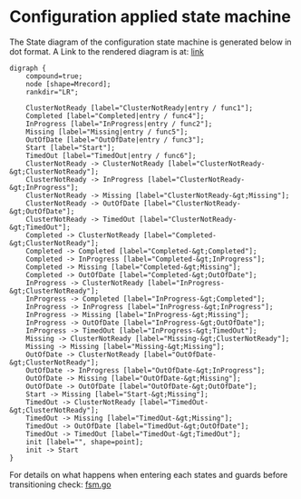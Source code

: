 # Configuration applied state machine
The State diagram of the configuration state machine is generated below in dot format.
 A Link to the rendered diagram is at: [link](https://dreampuf.github.io/GraphvizOnline/?presentation#digraph%20%7B%0A%09compound=true%3B%0A%09node%20%5Bshape=Mrecord%5D%3B%0A%09rankdir=%22LR%22%3B%0A%0A%09ClusterNotReady%20%5Blabel=%22ClusterNotReady%7Centry%20%2F%20func1%22%5D%3B%0A%09Completed%20%5Blabel=%22Completed%7Centry%20%2F%20func4%22%5D%3B%0A%09InProgress%20%5Blabel=%22InProgress%7Centry%20%2F%20func2%22%5D%3B%0A%09Missing%20%5Blabel=%22Missing%7Centry%20%2F%20func5%22%5D%3B%0A%09OutOfDate%20%5Blabel=%22OutOfDate%7Centry%20%2F%20func3%22%5D%3B%0A%09Start%20%5Blabel=%22Start%22%5D%3B%0A%09TimedOut%20%5Blabel=%22TimedOut%7Centry%20%2F%20func6%22%5D%3B%0A%09ClusterNotReady%20-%3E%20ClusterNotReady%20%5Blabel=%22ClusterNotReady-&gt%3BClusterNotReady%22%5D%3B%0A%09ClusterNotReady%20-%3E%20InProgress%20%5Blabel=%22ClusterNotReady-&gt%3BInProgress%22%5D%3B%0A%09ClusterNotReady%20-%3E%20Missing%20%5Blabel=%22ClusterNotReady-&gt%3BMissing%22%5D%3B%0A%09ClusterNotReady%20-%3E%20OutOfDate%20%5Blabel=%22ClusterNotReady-&gt%3BOutOfDate%22%5D%3B%0A%09ClusterNotReady%20-%3E%20TimedOut%20%5Blabel=%22ClusterNotReady-&gt%3BTimedOut%22%5D%3B%0A%09Completed%20-%3E%20ClusterNotReady%20%5Blabel=%22Completed-&gt%3BClusterNotReady%22%5D%3B%0A%09Completed%20-%3E%20Completed%20%5Blabel=%22Completed-&gt%3BCompleted%22%5D%3B%0A%09Completed%20-%3E%20InProgress%20%5Blabel=%22Completed-&gt%3BInProgress%22%5D%3B%0A%09Completed%20-%3E%20Missing%20%5Blabel=%22Completed-&gt%3BMissing%22%5D%3B%0A%09Completed%20-%3E%20OutOfDate%20%5Blabel=%22Completed-&gt%3BOutOfDate%22%5D%3B%0A%09InProgress%20-%3E%20ClusterNotReady%20%5Blabel=%22InProgress-&gt%3BClusterNotReady%22%5D%3B%0A%09InProgress%20-%3E%20Completed%20%5Blabel=%22InProgress-&gt%3BCompleted%22%5D%3B%0A%09InProgress%20-%3E%20InProgress%20%5Blabel=%22InProgress-&gt%3BInProgress%22%5D%3B%0A%09InProgress%20-%3E%20Missing%20%5Blabel=%22InProgress-&gt%3BMissing%22%5D%3B%0A%09InProgress%20-%3E%20OutOfDate%20%5Blabel=%22InProgress-&gt%3BOutOfDate%22%5D%3B%0A%09InProgress%20-%3E%20TimedOut%20%5Blabel=%22InProgress-&gt%3BTimedOut%22%5D%3B%0A%09Missing%20-%3E%20ClusterNotReady%20%5Blabel=%22Missing-&gt%3BClusterNotReady%22%5D%3B%0A%09Missing%20-%3E%20Missing%20%5Blabel=%22Missing-&gt%3BMissing%22%5D%3B%0A%09OutOfDate%20-%3E%20ClusterNotReady%20%5Blabel=%22OutOfDate-&gt%3BClusterNotReady%22%5D%3B%0A%09OutOfDate%20-%3E%20InProgress%20%5Blabel=%22OutOfDate-&gt%3BInProgress%22%5D%3B%0A%09OutOfDate%20-%3E%20Missing%20%5Blabel=%22OutOfDate-&gt%3BMissing%22%5D%3B%0A%09OutOfDate%20-%3E%20OutOfDate%20%5Blabel=%22OutOfDate-&gt%3BOutOfDate%22%5D%3B%0A%09Start%20-%3E%20Missing%20%5Blabel=%22Start-&gt%3BMissing%22%5D%3B%0A%09TimedOut%20-%3E%20ClusterNotReady%20%5Blabel=%22TimedOut-&gt%3BClusterNotReady%22%5D%3B%0A%09TimedOut%20-%3E%20Missing%20%5Blabel=%22TimedOut-&gt%3BMissing%22%5D%3B%0A%09TimedOut%20-%3E%20OutOfDate%20%5Blabel=%22TimedOut-&gt%3BOutOfDate%22%5D%3B%0A%09TimedOut%20-%3E%20TimedOut%20%5Blabel=%22TimedOut-&gt%3BTimedOut%22%5D%3B%0A%09init%20%5Blabel=%22%22%2C%20shape=point%5D%3B%0A%09init%20-%3E%20Start%0A%7D%0A)
```
digraph {
	compound=true;
	node [shape=Mrecord];
	rankdir="LR";

	ClusterNotReady [label="ClusterNotReady|entry / func1"];
	Completed [label="Completed|entry / func4"];
	InProgress [label="InProgress|entry / func2"];
	Missing [label="Missing|entry / func5"];
	OutOfDate [label="OutOfDate|entry / func3"];
	Start [label="Start"];
	TimedOut [label="TimedOut|entry / func6"];
	ClusterNotReady -> ClusterNotReady [label="ClusterNotReady-&gt;ClusterNotReady"];
	ClusterNotReady -> InProgress [label="ClusterNotReady-&gt;InProgress"];
	ClusterNotReady -> Missing [label="ClusterNotReady-&gt;Missing"];
	ClusterNotReady -> OutOfDate [label="ClusterNotReady-&gt;OutOfDate"];
	ClusterNotReady -> TimedOut [label="ClusterNotReady-&gt;TimedOut"];
	Completed -> ClusterNotReady [label="Completed-&gt;ClusterNotReady"];
	Completed -> Completed [label="Completed-&gt;Completed"];
	Completed -> InProgress [label="Completed-&gt;InProgress"];
	Completed -> Missing [label="Completed-&gt;Missing"];
	Completed -> OutOfDate [label="Completed-&gt;OutOfDate"];
	InProgress -> ClusterNotReady [label="InProgress-&gt;ClusterNotReady"];
	InProgress -> Completed [label="InProgress-&gt;Completed"];
	InProgress -> InProgress [label="InProgress-&gt;InProgress"];
	InProgress -> Missing [label="InProgress-&gt;Missing"];
	InProgress -> OutOfDate [label="InProgress-&gt;OutOfDate"];
	InProgress -> TimedOut [label="InProgress-&gt;TimedOut"];
	Missing -> ClusterNotReady [label="Missing-&gt;ClusterNotReady"];
	Missing -> Missing [label="Missing-&gt;Missing"];
	OutOfDate -> ClusterNotReady [label="OutOfDate-&gt;ClusterNotReady"];
	OutOfDate -> InProgress [label="OutOfDate-&gt;InProgress"];
	OutOfDate -> Missing [label="OutOfDate-&gt;Missing"];
	OutOfDate -> OutOfDate [label="OutOfDate-&gt;OutOfDate"];
	Start -> Missing [label="Start-&gt;Missing"];
	TimedOut -> ClusterNotReady [label="TimedOut-&gt;ClusterNotReady"];
	TimedOut -> Missing [label="TimedOut-&gt;Missing"];
	TimedOut -> OutOfDate [label="TimedOut-&gt;OutOfDate"];
	TimedOut -> TimedOut [label="TimedOut-&gt;TimedOut"];
	init [label="", shape=point];
	init -> Start
}

```
For details on what happens when entering each states and guards before transitioning check: [fsm.go](internal/configfsm/fsm.go)